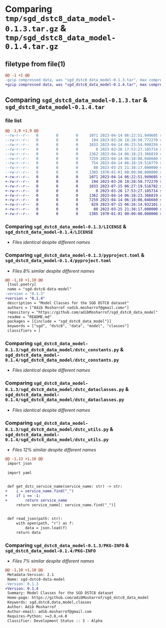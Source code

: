 # Comparing `tmp/sgd_dstc8_data_model-0.1.3.tar.gz` & `tmp/sgd_dstc8_data_model-0.1.4.tar.gz`

## filetype from file(1)

```diff
@@ -1 +1 @@
-gzip compressed data, was "sgd_dstc8_data_model-0.1.3.tar", max compression
+gzip compressed data, was "sgd_dstc8_data_model-0.1.4.tar", max compression
```

## Comparing `sgd_dstc8_data_model-0.1.3.tar` & `sgd_dstc8_data_model-0.1.4.tar`

### file list

```diff
@@ -1,9 +1,9 @@
--rw-r--r--   0        0        0     1071 2023-04-14 06:22:51.949605 sgd_dstc8_data_model-0.1.3/LICENSE
--rw-r--r--   0        0        0      194 2023-03-26 18:28:50.772270 sgd_dstc8_data_model-0.1.3/README.md
--rw-r--r--   0        0        0     1033 2023-04-14 06:23:54.990259 sgd_dstc8_data_model-0.1.3/pyproject.toml
--rw-r--r--   0        0        0        0 2023-03-26 17:53:27.185714 sgd_dstc8_data_model-0.1.3/sgd_dstc8_data_model/__init__.py
--rw-r--r--   0        0        0     1362 2023-04-14 06:18:23.366819 sgd_dstc8_data_model-0.1.3/sgd_dstc8_data_model/dstc_constants.py
--rw-r--r--   0        0        0     7259 2023-04-14 06:18:08.046660 sgd_dstc8_data_model-0.1.3/sgd_dstc8_data_model/dstc_dataclasses.py
--rw-r--r--   0        0        0      754 2023-04-14 06:18:19.518779 sgd_dstc8_data_model-0.1.3/sgd_dstc8_data_model/dstc_utils.py
--rw-r--r--   0        0        0       80 2023-03-25 21:38:17.000000 sgd_dstc8_data_model-0.1.3/sgd_dstc8_data_model/example.py
--rw-r--r--   0        0        0     1305 1970-01-01 00:00:00.000000 sgd_dstc8_data_model-0.1.3/PKG-INFO
+-rw-r--r--   0        0        0     1071 2023-04-14 06:22:51.949605 sgd_dstc8_data_model-0.1.4/LICENSE
+-rw-r--r--   0        0        0      194 2023-03-26 18:28:50.772270 sgd_dstc8_data_model-0.1.4/README.md
+-rw-r--r--   0        0        0     1033 2023-07-15 06:27:19.516782 sgd_dstc8_data_model-0.1.4/pyproject.toml
+-rw-r--r--   0        0        0        0 2023-03-26 17:53:27.185714 sgd_dstc8_data_model-0.1.4/sgd_dstc8_data_model/__init__.py
+-rw-r--r--   0        0        0     1362 2023-04-14 06:18:23.366819 sgd_dstc8_data_model-0.1.4/sgd_dstc8_data_model/dstc_constants.py
+-rw-r--r--   0        0        0     7259 2023-04-14 06:18:08.046660 sgd_dstc8_data_model-0.1.4/sgd_dstc8_data_model/dstc_dataclasses.py
+-rw-r--r--   0        0        0      829 2023-07-15 06:26:14.932101 sgd_dstc8_data_model-0.1.4/sgd_dstc8_data_model/dstc_utils.py
+-rw-r--r--   0        0        0       80 2023-03-25 21:38:17.000000 sgd_dstc8_data_model-0.1.4/sgd_dstc8_data_model/example.py
+-rw-r--r--   0        0        0     1305 1970-01-01 00:00:00.000000 sgd_dstc8_data_model-0.1.4/PKG-INFO
```

### Comparing `sgd_dstc8_data_model-0.1.3/LICENSE` & `sgd_dstc8_data_model-0.1.4/LICENSE`

 * *Files identical despite different names*

### Comparing `sgd_dstc8_data_model-0.1.3/pyproject.toml` & `sgd_dstc8_data_model-0.1.4/pyproject.toml`

 * *Files 8% similar despite different names*

```diff
@@ -1,10 +1,10 @@
 [tool.poetry]
 name = "sgd-dstc8-data-model"
-version = "0.1.3"
+version = "0.1.4"
 description = "Model Classes for the SGD DSTC8 dataset"
 authors = ["Adib Mosharrof <adib.mosharrof@gmail.com>"]
 repository = "https://github.com/adibMosharrof/sgd_dstc8_data_model"
 readme = "README.md"
 packages = [{include = "sgd_dstc8_data_model"}]
 keywords = ["sgd", "dstc8", "data", "model", "classes"]
 classifiers = [
```

### Comparing `sgd_dstc8_data_model-0.1.3/sgd_dstc8_data_model/dstc_constants.py` & `sgd_dstc8_data_model-0.1.4/sgd_dstc8_data_model/dstc_constants.py`

 * *Files identical despite different names*

### Comparing `sgd_dstc8_data_model-0.1.3/sgd_dstc8_data_model/dstc_dataclasses.py` & `sgd_dstc8_data_model-0.1.4/sgd_dstc8_data_model/dstc_dataclasses.py`

 * *Files identical despite different names*

### Comparing `sgd_dstc8_data_model-0.1.3/sgd_dstc8_data_model/dstc_utils.py` & `sgd_dstc8_data_model-0.1.4/sgd_dstc8_data_model/dstc_utils.py`

 * *Files 12% similar despite different names*

```diff
@@ -1,13 +1,16 @@
 import json
 
 import yaml
 
 
 def get_dstc_service_name(service_name: str) -> str:
+    i = service_name.find("_")
+    if i == -1:
+        return service_name
     return service_name[: service_name.find("_")]
 
 
 def read_json(path: str):
     with open(path, "r") as f:
         data = json.load(f)
     return data
```

### Comparing `sgd_dstc8_data_model-0.1.3/PKG-INFO` & `sgd_dstc8_data_model-0.1.4/PKG-INFO`

 * *Files 7% similar despite different names*

```diff
@@ -1,10 +1,10 @@
 Metadata-Version: 2.1
 Name: sgd-dstc8-data-model
-Version: 0.1.3
+Version: 0.1.4
 Summary: Model Classes for the SGD DSTC8 dataset
 Home-page: https://github.com/adibMosharrof/sgd_dstc8_data_model
 Keywords: sgd,dstc8,data,model,classes
 Author: Adib Mosharrof
 Author-email: adib.mosharrof@gmail.com
 Requires-Python: >=3.8,<4.0
 Classifier: Development Status :: 3 - Alpha
```

